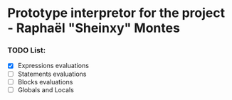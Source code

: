 # Prototype interpretor for the project - Raphaël "Sheinxy" Montes

### TODO List:
- [x] Expressions evaluations
- [ ] Statements  evaluations
- [ ] Blocks 	  evaluations
- [ ] Globals and Locals